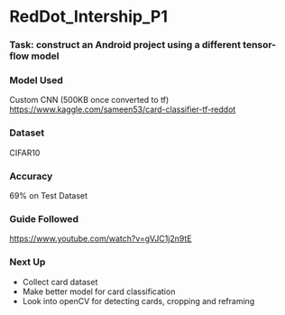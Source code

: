 # RedDot_Intership_P1

### Task: construct an Android project using a different tensor-flow model


### Model Used
Custom CNN (500KB once converted to tf)<br>
https://www.kaggle.com/sameen53/card-classifier-tf-reddot

### Dataset
CIFAR10

### Accuracy
69% on Test Dataset

### Guide Followed
https://www.youtube.com/watch?v=gVJC1j2n9tE

### Next Up
<ul>
  <li> Collect card dataset</li>
  <li> Make better model for card classification </li>
  <li> Look into openCV for detecting cards, cropping and reframing </li>
</li>
